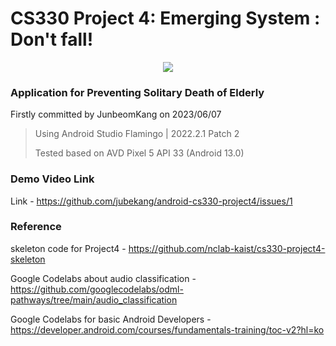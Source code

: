 # CS330 Project 4: Emerging System : Don't fall!

<p align="center">
  <img src="https://github.com/jubekang/android-cs330-project4/assets/105722279/bba22dec-a1f3-4cfa-82ef-a318b8a86d05">
</p>

### Application for Preventing Solitary Death of Elderly
Firstly committed by JunbeomKang on 2023/06/07
> Using Android Studio Flamingo | 2022.2.1 Patch 2
>
> Tested based on AVD Pixel 5 API 33 (Android 13.0)

### Demo Video Link
Link -
<https://github.com/jubekang/android-cs330-project4/issues/1>

### Reference
skeleton code for Project4 -
<https://github.com/nclab-kaist/cs330-project4-skeleton>

Google Codelabs about audio classification -
<https://github.com/googlecodelabs/odml-pathways/tree/main/audio_classification>

Google Codelabs for basic Android Developers - 
<https://developer.android.com/courses/fundamentals-training/toc-v2?hl=ko>
